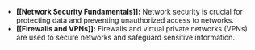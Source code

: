 
- **[[Network Security Fundamentals]]:** Network security is crucial for protecting data and preventing unauthorized access to networks.
- **[[Firewalls and VPNs]]:** Firewalls and virtual private networks (VPNs) are used to secure networks and safeguard sensitive information.
